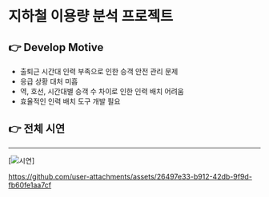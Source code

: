 # 지하철 이용량 분석 프로젝트

## 👉 Develop Motive
- 출퇴근 시간대 인력 부족으로 인한 승객 안전 관리 문제
- 응급 상황 대처 미흡
- 역, 호선, 시간대별 승객 수 차이로 인한 인력 배치 어려움
- 효율적인 인력 배치 도구 개발 필요

## 👉 전체 시연
---
[![시연](https://youtube.be/qTVVuJfihAs)]


https://github.com/user-attachments/assets/26497e33-b912-42db-9f9d-fb60fe1aa7cf

